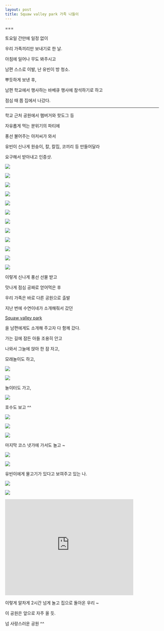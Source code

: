 ```yaml
---
layout: post
title: Squaw valley park 가족 나들이
---
```

===

토요일 간만에 일정 없이 

우리 가족끼리만 보내기로 한 날.

아침에 일어나 무도 봐주시고

남편 스스로 이발, 난 유빈이 방 청소.

뿌듯하게 보낸 후, 

남편 학교에서 행사하는 바베큐 행사에 참석하기로 하고

점심 때 쯤 집에서 나갔다. 

--- 

학교 근처 공원에서 햄버거와 핫도그 등

자유롭게 먹는 분위기의 파티에

풍선 불어주는 아저씨가 와서

유빈이 신나게 원숭이, 칼, 칼집, 코끼리 등 만들어달라 

요구해서 받아내고 인증샷.

![](https://lh3.googleusercontent.com/eiZ3Qlj7C5Fhh6RMxNxFljgG0AsFuk1FOaeg5P_nBHH2GdZu6iQsClZUDL2EspghPL7U0Q4myTOHskFmFfyJEQTFQsAvspmhsy5DUUYAHidMlIrDtsPgzVHR6tG7-zUUJstn3FMGjoGuMgn3UjruthiG215-pHyenCubVX5BTGAAl_VsIf3xKJyLdgrMKla8sSaDXtu5Kz3bmh4g52_cLYLWauVESj6yNKk1Cjn8R0u35RvYET5P0NURP41VhxMnKIsyh56yztj6VbnldIWgBdjmaNOiH6y_XrRUo3AN1n1caN5pdbfa86Hx_A7-Olq788Gaiau2nxYeFLMYGdtQNod24361lQxpbEI5iVkRAiFJdc8oABCL_I_UsYtgK3uto2bE7aKhTTHW8k-RMPiZHUw-DjBv5JkgXVnY0AsclgMiuyJILizR5aJsrbtx_d6bemMtZtqPfIEn5iJHxxJKpA05q2eGPTfyBMlvmMW0nrm7eANzgsFLXDbA-ysOJNpVHbSxsQlTCirTPaaOsFgmQlmAPZspjrFMQcq2GwABwfAq=w986-h1313-no)

![](https://lh3.googleusercontent.com/fZMKtoJeDdDA-SP725wXMNUk-RmanWdW10RATZezarltmMfpYeDEAeUHg_Ss2FSv8hBiO898gwayP4YyEJwtLhgYuOCYhQjsGx0oWLKtS44CmNIwnOgJJK-otoRmPEJWWKSe5ovua2Vd4hpMtWJE4yjFLKnTuWnWtF2TqVcbyLHGQxNx0guoJRdXOJXgFNMA-SQl0zR8tde79EP6Q9aKgmsdo0RDv2StwXsL7TgPRaom6fi-c5dKEQMQQS4OZCHrxCW2_On_1XNbiep0pnU-m0nC2yXsGcKNTEn7Dtq2XosmXELFA3Y_ZV58k4wQe_WNgZlQfwhF0x1KJTAMBjs-NlSP3IurWHQxlYK21qcRnL109QOwcXkkO07ABgYRd0r4nYvDQDeZM6Gnnkx58x-xR3qQok8lvQb9WJVfCoPrpYMiJQvqxeXsswrJfcMNy7kcRZFm6BgHqr70lCrtLtIcqq-ZQ46iY2yl91GQt6TDc1ZqiOhRictt6lOdKOA14VGMXSuU6pHIBEVJygKwA7YjqvkLfBU6_Wyjela3J2AFXuaK=w986-h1313-no)

![](https://lh3.googleusercontent.com/6ekl3yAYsmlK9tkpZEIOjnqn68V-TMyMSAF3nraoAgoVKAGnGtH9ad7iJh9XeX7ZGHczWbEKe0EixWvJ-rhhZra3gAanEn0gWtKPId_ThoujmP2D99WKIFU7KeAcceYh-V1wxo6WARqFeHgtY0OOueVBKqwMLsRoNxv0YUylxL7FRNuWmPPISUPgI6WbIYNH1teVrUUqSi_JwkmUCS0TN5WjR-1UhDY1TKzDhO8UX6jriRYaRXG7smjr1ieZEVbgV5EPhxpzGdlCKQC_FtLJoHO1rbGUQJMu4Sh_1aL0xK3mn2ZTPV4VjzOHR0uTPVvpoW3rqZ3QEtqcXrPoHUldZrt4Kp_6bLLebDOC6nL_pYsrBOQz_5y6xH5n24RUP7vwBS76IrahfHg-03jOUCdSlsmKb7X3OSjD0pahi9ZRZJgZgCYRsUnJXNzkdhA2wRKu7s0LikfOjQ-Ag42Mh06HDwIBknyrN6_hpErk1ExUhbqhVBva3f6P4mMrW6DeHSJ2Q0Qvqm1p2OYZDwkR1g4wRMLGsy_i7-_nSxANAptkSxZ2=w986-h1313-no)

![](https://lh3.googleusercontent.com/MrfImJXWqMW1bvjuHV2PxmaQEe8dv4rHKrtSkSSx4UgaDLYbzCCeXsujyZTIXG1UZ-3ntTlgRzqG-HqXbnVGUy-c53eh-_7bsxSGdrYO2grOoN3SnvhKMGQ06AZnhj2LF9FLKg4hEfu8_a5dCG8L_Xqlo9RgcPXpbRCoRYYxw3yGE0AsuND_Ii3b-swCTCNK0R-28XBHV7ho_RtoJcxuT82DIge533Xs1QBj0xX54QFMq7Vn34e7boTBH1HnQmzvNBWQHaWvnJRXKLjYn-M9UunUrMiLh4m_z7AzCfBpv2BtzRhXUAVJ2VxtpBnHupCOtxp0ZjG8BMwPDaG_BpTT12L_FUrEAm0iby7nsujzaY7F8dDaMB-cIUXIH7iob3m8jfH2gGbs6PifDtkWaTVHCxyQ6Im7jJeCenzte1mSF6txBzI998mOMU0QASYJ81qNSOfcWhb1XhOs9oio7qT1H_FJp0mA6A9F6JrxnhxD-BfaUl3Y6r3v8tnCyAm6D9bpdlXNLtSXxu_Ska6zjK1ct5HYJBJn2YC_hC8epGp5hjKD=w986-h1313-no)

![](https://lh3.googleusercontent.com/zuCyJvRl22b-XjNXOXLE1Vh7wsUP3KqEkzg5O7_bdSGl7vpl12UB_2vefeI3Zl4CEwx8nmAEDrb8H8wk1IA88GZditc4k9J3U5YoiuTBhk2VRqpPn8NuBENT0Yunwp_PZHohSqh2zAtBEOWloW1Qr29rOQ16v1Ki5FY84cSiVfT5UyWBkZ_UQjMh3ivxg38ervVnTIz_nmeC4HyzX-t2RNz7sUde1rBHyKPb0KaKFVYoRhdjXfSslJfh6moi_2JyoRmMwLppKGdZbg_rtGMqbe1bYcS6cZf95VU929C-SiHcblu3dq1_7PayH_FUFDLzQ_UVSFnoLsbbZfNaOPMXGVWUWOOHmORBKXewfHgvki6HWvEEsdk9NiLuvAmXz5kEeE_f2LzUY3G481p_2NvoGe-AOkGuSFRcu3MXySerfG0bJUQKM599auf7hfBBRej2CjKGHhCiOOn42FtQjta22vvE1CvONmIhMLsHNLkXKihuxQD3nQI4FvE8o0sxfXE3NK6Aik_mYtS5x0DOzntxtYl3-lLl01bZDE5ePkW0vCij=w986-h1313-no)

![](https://lh3.googleusercontent.com/L0yCGLvS6RpkaXSJHoucu5WY6G1-Np7kldWaA7e0IGBs6WvTm3KO3yI9byPzGZSVbs8k5Edl_ulIP7ifqSiqE56_-JgtQaFcDNbM-kSbi29JokxSepi4MTeYMbJ3CWk8Fo4bxAbIyq5oKjatr26bCffoU2qBoS3bUim2uFTLjTTZBC_L4gWaQW_zOW-W2mNGRWQbhhTRnkynhdQiVPj_OWj1SDD3FnDWEAQRqSVAJDY0GjklQVdVw3bnfDzs8JDsQk8ORgWvs-_5VQSRZ4GFPgeRVX_PpWHDgRToWJ-85xHHRZDf-iIOQZm8B2AxvsATzTuYf_Vr9lMU8ODDb5bvSwt4tFOWZgqGn1O0uHotmvicMZlslTpVXe6fnLnKIKES2M4foijbn0EePwxdO2MZ3FSYpGumCermp2K6Gd4B-zc1PtGaIvXCQR0uwdJJZox3GXGMf2d4NPNuvFLSsRcB9-QfzSXnCEesW1gYdzp0448nVdIX8Q_q3D_st792sNEuYiEW9VA3kR_6mGblF1SOFPiUijm027A2ZO4I2bbgObaU=w986-h1313-no)

![](https://lh3.googleusercontent.com/tondm1bkg6TsdG2X18EA8Kpzvnn56Ohz5ajaXXRv13DHFQzXeh48La70KqX4UTzx5B0OQtba8DoNzbsIZ9wbbAkclGScSG_tVP8gpZqBZKHGIx7yWK3ltpU2GgE3lqCb-r95-j9F9AESPm7j6_ahs3wf-S9mxa24WQjbJM6PUT-Lu-azELgh-znFeDGNI0gE1F78JUSjs9erg_VaMTmAvE1k85DaqZ1PcoOaycGHkMZXplDK3iNTZDWzDp5z6vFio7Z8-uOs4zA7WnZgHfprU84zlYlY7uZqMQaFM5U-ECH8iWfRJNSx5jTQeIvQartY220f7aZvO0qdSD0OP7R2i5M1xuMKhePMehfqAN-om_04xftEQkvWS2tAifzXlw-GGyhAqd93vUWGo26QWIdim8lFKabXzC8ghc2JpxtBVKSJbhOZH7ld0w_VrjsWgLnLyBx5SfWD5eev5Io5SzEipIURaaRTHjMD8pNjALpAU1PZOsdiQWrHV3c0H5iJ5NqfCkZcJI6cedBwtCegW5-cWI83xrg9oi43sY_TXWy6oraT=w986-h1313-no)

![](https://lh3.googleusercontent.com/PxWP0VuRZ_vNXAubXR-z9qXtgnDUx31TWwwGAZEa7z6TfriCxO8fkC4MFcpY9zoLmvqcn0wp18dOCheSJnlvYLLFWVqLMXC5bfHlp8NtJiAxW7phyCceBXv04AJR3kqljGfEvhh3V97VnmaH58ybweRHzwE9T094mYJRW6-_Xpk_uypA70jki2OS4-dDnMmk2F1-uAiIfQirMPUFlBdIOayApr-rteYpTQFWZwk2vlY9OobjxBSjbHjXD2PaztQoU4Sl6Gs1Urv6ZfOgDV4G66JXxmDQrUG4y5YHTsqsvwJCVKPHZ5zkEANUuUvfN7kUAzvCzQ2Q_GouqBXmGdylN-Cj2NAiaDxYyqc2w4MJNOGfIzmC8hNUTg195kK7xj46Pk1snVkpToPrvYm2ow1dgi_bclR4kMILptP7IKpSw9paX8W7zIGcy1Bi90VecKuAeDwZLxY9Ak58dlE3czcToQwOs53xKzibH3656nVgWlrLxHMLL14WXAqFqhvisivGkOo6wWsbCGYdk7X6EbDCOi2tJbsjesuxKsLn0fIZSdf2=w986-h1313-no)

![](https://dl.dropboxusercontent.com/u/9792864/150926%20Squaw%20valley%20park%20%EA%B0%80%EC%A1%B1%20%EB%82%98%EB%93%A4%EC%9D%B4/IMG_20150926_132728.jpg)

![](https://dl.dropboxusercontent.com/u/9792864/150926%20Squaw%20valley%20park%20%EA%B0%80%EC%A1%B1%20%EB%82%98%EB%93%A4%EC%9D%B4/IMG_20150926_132731.jpg)

![](https://dl.dropboxusercontent.com/u/9792864/150926%20Squaw%20valley%20park%20%EA%B0%80%EC%A1%B1%20%EB%82%98%EB%93%A4%EC%9D%B4/IMG_20150926_132735.jpg)

![](https://dl.dropboxusercontent.com/u/9792864/150926%20Squaw%20valley%20park%20%EA%B0%80%EC%A1%B1%20%EB%82%98%EB%93%A4%EC%9D%B4/IMG_20150926_132739.jpg)

이렇게 신나게 풍선 선물 받고

맛나게 점심 공짜로 얻어먹은 후

우리 가족은 바로 다른 공원으로 출발

지난 번에 수연이네가 소개해줘서 갔던

[Squaw valley park](http://www.ohara.pa.us/parks.asp#squaw)

을 남편에게도 소개해 주고자 다 함께 갔다.

가는 길에 잠든 아들 조용히 안고 

나와서 그늘에 앉아 한 잠 자고,

모래놀이도 하고, 

![](https://dl.dropboxusercontent.com/u/9792864/150926%20Squaw%20valley%20park%20%EA%B0%80%EC%A1%B1%20%EB%82%98%EB%93%A4%EC%9D%B4/IMG_20150926_151509.jpg)

![](https://dl.dropboxusercontent.com/u/9792864/150926%20Squaw%20valley%20park%20%EA%B0%80%EC%A1%B1%20%EB%82%98%EB%93%A4%EC%9D%B4/IMG_20150926_151515.jpg)

놀이터도 가고, 

![](https://dl.dropboxusercontent.com/u/9792864/150926%20Squaw%20valley%20park%20%EA%B0%80%EC%A1%B1%20%EB%82%98%EB%93%A4%EC%9D%B4/IMG_20150926_153507-ANIMATION%20%281%29.gif)

호수도 보고 ^^

![](https://dl.dropboxusercontent.com/u/9792864/150926%20Squaw%20valley%20park%20%EA%B0%80%EC%A1%B1%20%EB%82%98%EB%93%A4%EC%9D%B4/IMG_20150926_153956.jpg)

![](https://dl.dropboxusercontent.com/u/9792864/150926%20Squaw%20valley%20park%20%EA%B0%80%EC%A1%B1%20%EB%82%98%EB%93%A4%EC%9D%B4/IMG_20150926_154015.jpg)

![](https://dl.dropboxusercontent.com/u/9792864/150926%20Squaw%20valley%20park%20%EA%B0%80%EC%A1%B1%20%EB%82%98%EB%93%A4%EC%9D%B4/IMG_20150926_154022.jpg)

마지막 코스 냇가에 가서도 놀고 ~

![](https://lh3.googleusercontent.com/Oiy5M6Fqsdk_Ihn5vzO8124C3QMxADA4qE5-FlLTLC0mj4S1HZtx_4tzftA68x9rqlrOYcEu8HxX0w3u-gP4fRejUGdpAYJWIaPZJAK7vMsF53FLl6GNZ7JuHKOu_fJYWg480irDSiFberl3RE8MBHb9juGqfPsly4lgwG8ksE-nsQ6gV3C6cS-LVOkaHVfEJzpKWbdOE0o-j_drdjnrzCezYKhsTwdq-2IQQYoG1FG2DevLG0gSUmI8UxGOXxTBfarclB5FhfYlpzXMNm7coBzb6R_dVagQKZdUjiPhsKMMvGWPKtfsY1SoRvNRixMzoJ4ptvTA2p-4XSJyXeME8eh-F1nW8M3-daP_mWOkK0ety0hI1qryLifAlqNrTaDYnS5BUQ20ynCc-El0c2p0FHCNRurIXmCiwyW8CVnvs2IqFxYJuNDPsWUlqZG7HH8wYD8SjR2Kp2AGSNLVg6YQWU01h3lnygiXwvxZLbvusOME5vP_QVsdmkoO6avRaXHMdBQvqKsYaJfZAM441Hw5qebpocqobzTz3tHRmFRzfOxA=w986-h1313-no)

![](https://lh3.googleusercontent.com/SS2XoVBFmRF7TOfE_4ZOQ5W-rsRQ9y94kW0NjOaKBvnKFM9WMXIDzPnqacNyziKWEIhbK_4asF67QmQZYB1lfsnqMdThZT3nFvnMlEZ3iCMfRC8Y7COowY58-Qs8pVn-gXRmMJdw8eMOHIPDMaNfxdX4kP2-bzhFbT5jROdsSKmmOW6lFudj1ZcqYh9Am2M0i8NOE3xoJkW6YarRLHuJoyeI4ozY_bH_VY7oqkxKpjwf-NxID7Wa4HCE1vpHE7CS_uLD6sPl_v7DyI8DIXKbdbxyXd_VhyVvZuIN_7SpcjWp4R5wsMrXLk91gqTIy63MCv36hB1FK2SqPigqNmeC07tdPmQKXJuH9EhevmIK8UnrkL59SC5pCx7-ryajtp7EgRdL3WGwD19blg3HNqkAcVjNUV2NO8w-UiWrEIl9J_t6ehMlbI63s5QRHdJsYC4c4yOk3Ks3iKTfRTJ269-MdIumidJddbu4v71ahffHphbEJQs0CmWQmrrHcVqyX8iaN5ce7wMwDylxO-XPUh_dT1WOlTUMWL2nofUXmXB2e82_=w986-h1313-no)

유빈이에게 물고기가 있다고 보여주고 있는 나.

![](https://lh3.googleusercontent.com/EiKB325WJw0UN1tZ-YOBQdARNeDy-v2k9Vq7UzQ56_LLqQiLsdZ6uc0QZpkbAaPMgtyvsaJ6TSKxXmwF6KDy7-6DVB_h2uxTOJgn2MK3eUPCu-1v-msGp0klOFtKRuvUrOazRBIaREqhiAeaOa2dG7xXLWTDkfWW7oCADdbFOY_Wl5e9cImO_ieBxzNBl2T5FwyKKj623hGx6EZFVS0ng0gz0zK-gkeLpmg2JYz7UI59KBgPAadNBhG22xZY289-vpFbAcJOEAIeQjkfkCRd8fGuKOD3k3cWHMMW74ork1rcGUExgmetnMq_h-o64qg8GhhzCPRiasnxP33JFlfQwuwHnuNBD06-nVzQqa0JK4qRJD_ODU6O3tFEuSxtd0XiT8EYQAanoSfZoC6DnKJFqHUcdyZjckVIDhmCa7iOXvDa8yH40IhDQ2jBmjtSYbbuIjf4sX33p1EiMx04Yc7mzDEPfNnYT2Dq_mfuDXpJJFq-eOpjEYhj-ezzBlBBGWpeLyFDalpObWFSYjqBGvRvpwkWUwZdBOp3H5S5Z9atl51g=w986-h1313-no)

![](https://lh3.googleusercontent.com/_zOe_LjHRivJO10572zUC3OwtLcRzJH7dNu6M1Hrl-nFSiiJ6odKVcSA4kKesCx_6WEDPUpgldbllCjAZ8xr2WbTdE1hIxQ6awDdxccQvcRqnsEUjEVA_6J_0Bh3IHv5LlyfjjCkgmwhYJILJtsknmEZ6zf3CFooQ5xFMf_SeZV757p5JWS-oRZp8p6Fsp2fVzZL0HBcZ7s96FnCzjZXwMn7vBkei45c-P2Ran1L1gHHwB8BZOAaGOFjO57KyHE7yyIQtYAlr5QLuYEYyy9o8nDgE5ElR1CeA-Y9GLnQc0_OhjAHw5noF78rdwF97ApPzTDfUK4Z9-hrLRoluoLks-fD4lcsby2NH36ScHRtTomedrfNKzqsRw3bbnBdRFCCN6NxVsWWkXWwW1OVBlCBRu00RctuvOT2wEQcyqFTGI33aXri5Ho-evBD08L3ED7L79QPLe0HGofOnrS-ibqegewSp4De0M0EVoLQRGMi7ye50OKWEDNRMmu8kV7kdpANF4MjeqRg05wnfTBX6Sqvx_bWvdbkXsRHMV7h93BzaJuS=w2067-h929-no)


<iframe width="420" height="315" src="https://www.youtube.com/embed/vdGT4-2T3QE" frameborder="0" allowfullscreen></iframe>

이렇게 알차게 2시간 넘게 놀고 집으로 돌아온 우리 ~

이 공원은 앞으로 자주 올 듯.

넘 사랑스러운 공원 ^^
